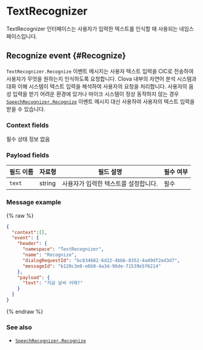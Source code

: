 # TextRecognizer

TextRecognizer 인터페이스는 사용자가 입력한 텍스트를 인식할 때 사용되는 네임스페이스입니다.

## Recognize event {#Recognize}
`TextRecognizer.Recognize` 이벤트 메시지는 사용자 텍스트 입력을 CIC로 전송하여 사용자가 무엇을 원하는지 인식하도록 요청합니다. Clova 내부의 자연어 분석 시스템과 대화 이해 시스템이 텍스트 입력을 해석하여 사용자의 요청을 처리합니다. 사용자의 음성 입력을 받기 어려운 환경에 있거나 마이크 시스템이 정상 동작하지 않는 경우 [`SpeechRecognizer.Recognize`](/CIC/References/CICInterface/SpeechRecognizer.md#Recognize) 이벤트 메시지 대신 사용하여 사용자의 텍스트 입력을 받을 수 있습니다.

### Context fields

필수 상태 정보 없음

### Payload fields
| 필드 이름       | 자료형    | 필드 설명                     | 필수 여부 |
|---------------|---------|-----------------------------|---------|
| `text`        | string  | 사용자가 입력한 텍스트를 설정합니다. | 필수     |

### Message example
{% raw %}
```json
{
  "context":[],
  "event": {
    "header": {
      "namespace": "TextRecognizer",
      "name": "Recognize",
      "dialogRequestId": "bc834682-6d22-4bbb-8352-4a49df2ed3d7",
      "messageId": "b120c3e0-e6b9-4a3d-96de-71539e5f6214"
    },
    "payload": {
      "text": "지금 날씨 어때?"
    }
  }
}
```
{% endraw %}

### See also
* [`SpeechRecognizer.Recognize`](/CIC/References/CICInterface/SpeechRecognizer.md#Recognize)
